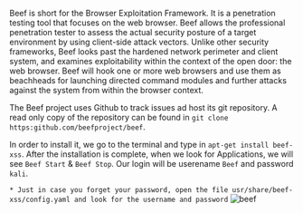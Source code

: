 Beef is short for the Browser Exploitation Framework. It is a penetration testing tool that focuses on the web browser. Beef allows the professional penetration tester to assess the actual security posture of a target environment by using client-side attack vectors. Unlike other security frameworks, Beef looks past the hardened network perimeter and client system, and examines exploitability within the context of the open door: the web browser. Beef will hook one or more web browsers and use them as beachheads for launching directed command modules and further attacks against the system from within the browser context. 

The Beef project uses Github to track issues ad host its git repository. A read only copy of the repository can be found in `git clone https:github.com/beefproject/beef`. 

In order to install it, we go to the terminal and type in `apt-get install beef-xss`. After the installation is complete, when we look for Applications, we will see  `Beef Start` & `Beef Stop`. Our login will be userename `Beef` and password `kali`. 

`* Just in case you forget your password, open the file usr/share/beef-xss/config.yaml and look for the username and password` 
![beef](https://user-images.githubusercontent.com/93686063/208189542-df6105e3-b339-4cda-8442-a8312973eae0.JPG)

